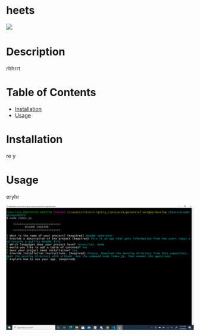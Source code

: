 # heets
  ![](https://img.shields.io/badge/language-HTML-green) 

# Description

rhhrrt

# Table of Contents  

  * [Installation](#installation)
  * [Usage](#usage)
   
  
# Installation
    
  re y

# Usage
    
  eryhr

![](assets/images/how-to-use1.jpg)



